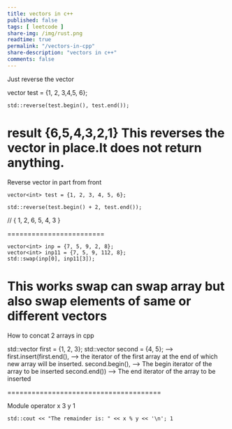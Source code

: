 ```yaml
---
title: vectors in c++
published: false
tags: [ leetcode ]
share-img: /img/rust.png
readtime: true
permalink: "/vectors-in-cpp"
share-description: "vectors in c++"
comments: false
---
```



Just reverse the vector

vector<int> test = {1, 2, 3,4,5, 6};

    std::reverse(test.begin(), test.end());

result {6,5,4,3,2,1}
This reverses the vector in place.It does not return anything.
=======================================================

Reverse vector in part from front


    vector<int> test = {1, 2, 3, 4, 5, 6};

    std::reverse(test.begin() + 2, test.end());

//    { 1, 2, 6, 5, 4, 3 }

========================

    vector<int> inp = {7, 5, 9, 2, 8};
    vector<int> inp11 = {7, 5, 9, 112, 8};
    std::swap(inp[0], inp11[3]);
This works swap can swap array but also swap elements of same or different vectors
========================================

How to  concat 2 arrays in cpp

std::vector<int> first = {1, 2, 3};
std::vector<int> second = {4, 5};
              -->
    first.insert(first.end(), --> the iterator of the first array at the end of which new array will be inserted.
second.begin(),  --> The begin iterator of the array to be inserted
second.end())     --> The end iterator of the array to be inserted

======================================


Module operator 
x 3  y 1

	std::cout << "The remainder is: " << x % y << '\n'; 1 
